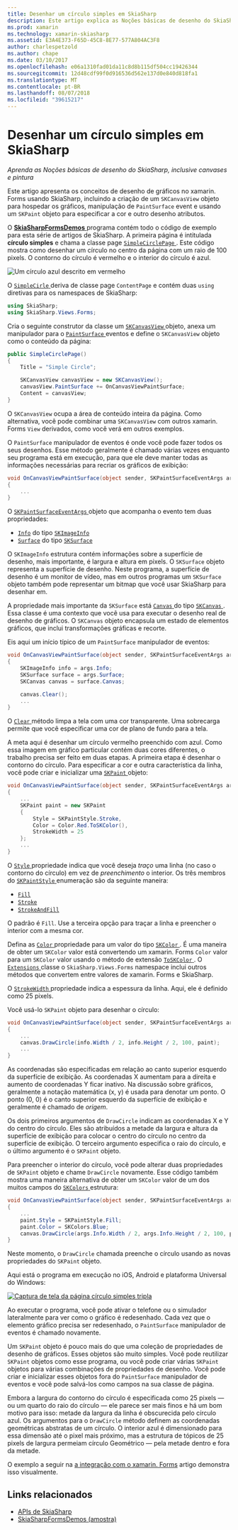 ```yaml
---
title: Desenhar um círculo simples em SkiaSharp
description: Este artigo explica as Noções básicas de desenho do SkiaSharp, inclusive canvases e paint, em aplicativos xamarin. Forms e demonstra isso com o código de exemplo.
ms.prod: xamarin
ms.technology: xamarin-skiasharp
ms.assetid: E3A4E373-F65D-45C8-8E77-577A804AC3F8
author: charlespetzold
ms.author: chape
ms.date: 03/10/2017
ms.openlocfilehash: e06a1310fad01da11c8d8b115df504cc19426344
ms.sourcegitcommit: 12d48cdf99f0d916536d562e137d0e840d818fa1
ms.translationtype: MT
ms.contentlocale: pt-BR
ms.lasthandoff: 08/07/2018
ms.locfileid: "39615217"
---
```

# <a name="drawing-a-simple-circle-in-skiasharp"></a>Desenhar um círculo simples em SkiaSharp

_Aprenda as Noções básicas de desenho do SkiaSharp, inclusive canvases e pintura_

Este artigo apresenta os conceitos de desenho de gráficos no xamarin. Forms usando SkiaSharp, incluindo a criação de um `SKCanvasView` objeto para hospedar os gráficos, manipulação de `PaintSurface` event e usando um `SKPaint` objeto para especificar a cor e outro desenho atributos.

O [ **SkiaSharpFormsDemos** ](https://developer.xamarin.com/samples/xamarin-forms/SkiaSharpForms/Demos/) programa contém todo o código de exemplo para esta série de artigos de SkiaSharp. A primeira página é intitulada **círculo simples** e chama a classe page [ `SimpleCirclePage` ](https://github.com/xamarin/xamarin-forms-samples/blob/master/SkiaSharpForms/Demos/Demos/SkiaSharpFormsDemos/Basics/SimpleCirclePage.cs). Este código mostra como desenhar um círculo no centro da página com um raio de 100 pixels. O contorno do círculo é vermelho e o interior do círculo é azul.

![](circle-images/circleexample.png "Um círculo azul descrito em vermelho")

O [ `SimpleCirle` ](https://github.com/xamarin/xamarin-forms-samples/blob/master/SkiaSharpForms/Demos/Demos/SkiaSharpFormsDemos/Basics/SimpleCirclePage.cs) deriva de classe page `ContentPage` e contém duas `using` diretivas para os namespaces de SkiaSharp:

```csharp
using SkiaSharp;
using SkiaSharp.Views.Forms;
```

Cria o seguinte construtor da classe um [ `SKCanvasView` ](https://developer.xamarin.com/api/type/SkiaSharp.Views.Forms.SKCanvasView/) objeto, anexa um manipulador para o [ `PaintSurface` ](https://developer.xamarin.com/api/event/SkiaSharp.Views.Forms.SKCanvasView.PaintSurface/) eventos e define o `SKCanvasView` objeto como o conteúdo da página:

```csharp
public SimpleCirclePage()
{
    Title = "Simple Circle";

    SKCanvasView canvasView = new SKCanvasView();
    canvasView.PaintSurface += OnCanvasViewPaintSurface;
    Content = canvasView;
}
```

O `SKCanvasView` ocupa a área de conteúdo inteira da página. Como alternativa, você pode combinar uma `SKCanvasView` com outros xamarin. Forms `View` derivados, como você verá em outros exemplos.

O `PaintSurface` manipulador de eventos é onde você pode fazer todos os seus desenhos. Esse método geralmente é chamado várias vezes enquanto seu programa está em execução, para que ele deve manter todas as informações necessárias para recriar os gráficos de exibição:

```csharp
void OnCanvasViewPaintSurface(object sender, SKPaintSurfaceEventArgs args)
{
    ...
}

```

O [ `SKPaintSurfaceEventArgs` ](https://developer.xamarin.com/api/type/SkiaSharp.Views.Forms.SKPaintSurfaceEventArgs/) objeto que acompanha o evento tem duas propriedades:

- [`Info`](https://developer.xamarin.com/api/property/SkiaSharp.Views.Forms.SKPaintSurfaceEventArgs.Info/) do tipo [`SKImageInfo`](https://developer.xamarin.com/api/type/SkiaSharp.SKImageInfo/)
- [`Surface`](https://developer.xamarin.com/api/property/SkiaSharp.Views.Forms.SKPaintSurfaceEventArgs.Surface/) do tipo [`SKSurface`](https://developer.xamarin.com/api/type/SkiaSharp.SKSurface/)

O `SKImageInfo` estrutura contém informações sobre a superfície de desenho, mais importante, é largura e altura em pixels. O `SKSurface` objeto representa a superfície de desenho. Neste programa, a superfície de desenho é um monitor de vídeo, mas em outros programas um `SKSurface` objeto também pode representar um bitmap que você usar SkiaSharp para desenhar em.

A propriedade mais importante da `SKSurface` está [ `Canvas` ](https://developer.xamarin.com/api/property/SkiaSharp.SKSurface.Canvas/) do tipo [ `SKCanvas` ](https://developer.xamarin.com/api/type/SkiaSharp.SKCanvas/). Essa classe é uma contexto que você usa para executar o desenho real de desenho de gráficos. O `SKCanvas` objeto encapsula um estado de elementos gráficos, que inclui transformações gráficas e recorte.

Eis aqui um início típico de um `PaintSurface` manipulador de eventos:

```csharp
void OnCanvasViewPaintSurface(object sender, SKPaintSurfaceEventArgs args)
{
    SKImageInfo info = args.Info;
    SKSurface surface = args.Surface;
    SKCanvas canvas = surface.Canvas;

    canvas.Clear();
    ...
}

```

O [ `Clear` ](https://developer.xamarin.com/api/member/SkiaSharp.SKCanvas.Clear()/) método limpa a tela com uma cor transparente. Uma sobrecarga permite que você especificar uma cor de plano de fundo para a tela.

A meta aqui é desenhar um círculo vermelho preenchido com azul. Como essa imagem em gráfico particular contém duas cores diferentes, o trabalho precisa ser feito em duas etapas. A primeira etapa é desenhar o contorno do círculo. Para especificar a cor e outra característica da linha, você pode criar e inicializar uma [ `SKPaint` ](https://developer.xamarin.com/api/type/SkiaSharp.SKPaint/) objeto:

```csharp
void OnCanvasViewPaintSurface(object sender, SKPaintSurfaceEventArgs args)
{
    ...
    SKPaint paint = new SKPaint
    {
        Style = SKPaintStyle.Stroke,
        Color = Color.Red.ToSKColor(),
        StrokeWidth = 25
    };
    ...
}
```

O [ `Style` ](https://developer.xamarin.com/api/property/SkiaSharp.SKPaint.Style/) propriedade indica que você deseja *traço* uma linha (no caso o contorno do círculo) em vez de *preenchimento* o interior. Os três membros do [ `SKPaintStyle` ](https://developer.xamarin.com/api/type/SkiaSharp.SKPaintStyle/) enumeração são da seguinte maneira:

- [`Fill`](https://developer.xamarin.com/api/field/SkiaSharp.SKPaintStyle.Fill/)
- [`Stroke`](https://developer.xamarin.com/api/field/SkiaSharp.SKPaintStyle.Stroke/)
- [`StrokeAndFill`](https://developer.xamarin.com/api/field/SkiaSharp.SKPaintStyle.StrokeAndFill/)

O padrão é `Fill`. Use a terceira opção para traçar a linha e preencher o interior com a mesma cor.

Defina as [ `Color` ](https://developer.xamarin.com/api/property/SkiaSharp.SKPaint.Color/) propriedade para um valor do tipo [ `SKColor` ](https://developer.xamarin.com/api/type/SkiaSharp.SKColor/). É uma maneira de obter um `SKColor` valor está convertendo um xamarin. Forms `Color` valor para um `SKColor` valor usando o método de extensão [ `ToSKColor` ](https://developer.xamarin.com/api/member/SkiaSharp.Views.Forms.Extensions.ToSKColor/p/Xamarin.Forms.Color/). O [ `Extensions` ](https://developer.xamarin.com/api/type/SkiaSharp.Views.Forms.Extensions/) classe o `SkiaSharp.Views.Forms` namespace inclui outros métodos que convertem entre valores de xamarin. Forms e SkiaSharp.

O [ `StrokeWidth` ](https://developer.xamarin.com/api/property/SkiaSharp.SKPaint.StrokeWidth/) propriedade indica a espessura da linha. Aqui, ele é definido como 25 pixels.

Você usá-lo `SKPaint` objeto para desenhar o círculo:

```csharp
void OnCanvasViewPaintSurface(object sender, SKPaintSurfaceEventArgs args)
{
    ...
    canvas.DrawCircle(info.Width / 2, info.Height / 2, 100, paint);
    ...
}
```

As coordenadas são especificadas em relação ao canto superior esquerdo da superfície de exibição. As coordenadas X aumentam para a direita e aumento de coordenadas Y ficar inativo. Na discussão sobre gráficos, geralmente a notação matemática (x, y) é usada para denotar um ponto. O ponto (0, 0) é o canto superior esquerdo da superfície de exibição e geralmente é chamado de *origem*.

Os dois primeiros argumentos de `DrawCircle` indicam as coordenadas X e Y do centro do círculo. Eles são atribuídos a metade da largura e altura da superfície de exibição para colocar o centro do círculo no centro da superfície de exibição. O terceiro argumento especifica o raio do círculo, e o último argumento é o `SKPaint` objeto.

Para preencher o interior do círculo, você pode alterar duas propriedades de `SKPaint` objeto e chame `DrawCircle` novamente. Esse código também mostra uma maneira alternativa de obter um `SKColor` valor de um dos muitos campos do [ `SKColors` ](https://developer.xamarin.com/api/type/SkiaSharp.SKColors/) estrutura:

```csharp
void OnCanvasViewPaintSurface(object sender, SKPaintSurfaceEventArgs args)
{
    ...
    paint.Style = SKPaintStyle.Fill;
    paint.Color = SKColors.Blue;
    canvas.DrawCircle(args.Info.Width / 2, args.Info.Height / 2, 100, paint);
}
```
Neste momento, o `DrawCircle` chamada preenche o círculo usando as novas propriedades do `SKPaint` objeto.

Aqui está o programa em execução no iOS, Android e plataforma Universal do Windows:

[![](circle-images/simplecircle-small.png "Captura de tela da página círculo simples tripla")](circle-images/simplecircle-large.png#lightbox "tripla captura de tela da página círculo simples")

Ao executar o programa, você pode ativar o telefone ou o simulador lateralmente para ver como o gráfico é redesenhado. Cada vez que o elemento gráfico precisa ser redesenhado, o `PaintSurface` manipulador de eventos é chamado novamente.

Um `SKPaint` objeto é pouco mais do que uma coleção de propriedades de desenho de gráficos. Esses objetos são muito simples. Você pode reutilizar `SKPaint` objetos como esse programa, ou você pode criar várias `SKPaint` objetos para várias combinações de propriedades de desenho. Você pode criar e inicializar esses objetos fora do `PaintSurface` manipulador de eventos e você pode salvá-los como campos na sua classe de página.

Embora a largura do contorno do círculo é especificada como 25 pixels &mdash; ou um quarto do raio do círculo &mdash; ele parece ser mais finos e há um bom motivo para isso: metade da largura da linha é obscurecida pelo círculo azul. Os argumentos para o `DrawCircle` método definem as coordenadas geométricas abstratas de um círculo. O interior azul é dimensionado para essa dimensão até o pixel mais próximo, mas a estrutura de tópicos de 25 pixels de largura permeiam círculo Geométrico &mdash; pela metade dentro e fora da metade.

O exemplo a seguir na [a integração com o xamarin. Forms](~/xamarin-forms/user-interface/graphics/skiasharp/basics/integration.md) artigo demonstra isso visualmente.


## <a name="related-links"></a>Links relacionados

- [APIs de SkiaSharp](https://developer.xamarin.com/api/root/SkiaSharp/)
- [SkiaSharpFormsDemos (amostra)](https://developer.xamarin.com/samples/xamarin-forms/SkiaSharpForms/Demos/)
